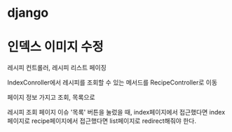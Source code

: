 # django
# 인덱스 이미지 수정
레시피 컨트롤러, 레시피 리스트 페이징

IndexConroller에서 레시피를 조회할 수 있는 메서드를
RecipeController로 이동

페이지 정보 가지고 조회, 목록으로

레시피 조회 페이지 이슈
'목록' 버튼을 눌렀을 때,
index페이지에서 접근했다면 index페이지로
recipe페이지에서 접근했다면 list페이지로 redirect해줘야 한다.